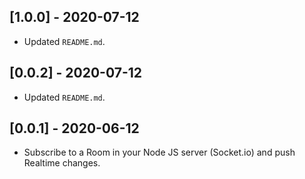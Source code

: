 ## [1.0.0] - 2020-07-12
 
* Updated `README.md`.
## [0.0.2] - 2020-07-12
 
* Updated `README.md`.
## [0.0.1] - 2020-06-12
 
* Subscribe to a Room in your Node JS server (Socket.io) and push Realtime changes.